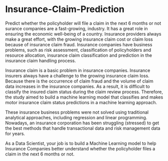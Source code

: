 # Insurance-Claim-Prediction
Predict whether the policyholder will file a claim in the next 6 months or not
surance companies are a fast-growing, industry. It has a great role in ensuring the economic well-being of a country. Insurance providers always make a great effort, with the growing insurance claim cost or claim loss because of insurance claim fraud. Insurance companies have business problems, such as risk assessment, classification of policyholders and resource allocation, insurance claim classification and prediction in the insurance claim handling process.

 

Insurance claim is a basic problem in insurance companies. Insurance insurers always have a challenge to the growing insurance claim loss. Because there is the occurrence of claim fraud and the volume of claim data increases in the insurance companies. As a result, it is difficult to classify the insured claim status during the claim review process. Therefore, the study aimed to build a machine learning model that classifies and makes motor insurance claim status predictions in a machine learning approach.

 

These insurance business problems were not solved using traditional analytical approaches, including regression and linear programming. Nowadays, an insurance corporation has been struggling (stressed) to get the best methods that handle transactional data and risk management data for years.


As a Data Scientist, your job is to build a Machine Learning model to help Insurance Companies better understand whether the policyholder files a claim in the next 6 months or not.
